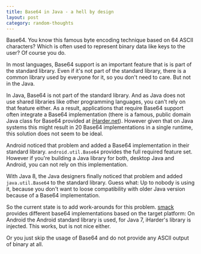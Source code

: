 ```yaml
---
title: Base64 in Java - a hell by design
layout: post
category: random-thoughts
---
```


Base64. You know this famous byte encoding technique based on 64 ASCII characters? Which is often used to represent binary data like keys to the user? Of course you do.

In most languages, Base64 support is an important feature that is is part of the standard library. Even if it's not part of the standard library, there is a common library used by everyone for it, so you don't need to care. But not in the Java.

In Java, Base64 is not part of the standard library. And as Java does not use shared libraries like other programming languages, you can't rely on that feature either. As a result, applications that require Base64 support often integrate a Base64 implementation (there is a famous, public domain Java class for Base64 provided at [iHarder.net](http://www.iharder.net/)). However given that on Java systems this might result in 20 Base64 implementations in a single runtime, this solution does not seem to be ideal.

Android noticed that problem and added a Base64 implementation in their standard library. `android.util.Base64` provides the full required feature set. However if you're building a Java library for both, desktop Java and Android, you can not rely on this implementation.

With Java 8, the Java designers finally noticed that problem and added `java.util.Base64` to the standard library. Guess what: Up to nobody is using it, because you don't want to loose compatibility with older Java version because of a Base64 implementation.

So the current state is to add work-arounds for this problem. [smack](https://github.com/igniterealtime/Smack) provides different base64 implementations based on the target platform: On Android the Android standard library is used, for Java 7, iHarder's library is injected. This works, but is not nice either.

Or you just skip the usage of Base64 and do not provide any ASCII output of binary at all.
